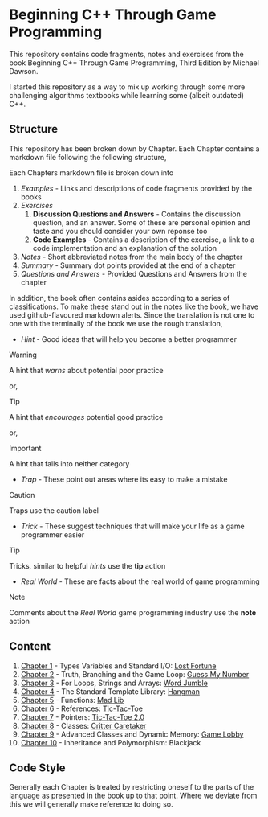 # Beginning C++ Through Game Programming

This repository contains code fragments, notes and exercises from the book Beginning C++ Through Game Programming, Third Edition by Michael Dawson.

I started this repository as a way to mix up working through some more challenging algorithms textbooks while learning some (albeit outdated) C++.

## Structure

This repository has been broken down by Chapter. Each Chapter contains a markdown file following the following structure,

Each Chapters markdown file is broken down into

1. *Examples* - Links and descriptions of code fragments provided by the books
2. *Exercises*
    1. **Discussion Questions and Answers** - Contains the discussion question, and an answer. Some of these are personal opinion and taste and you should consider your own reponse too
    2. **Code Examples** - Contains a description of the exercise, a link to a code implementation and an explanation of the solution
3. *Notes* - Short abbreviated notes from the main body of the chapter
4. *Summary* - Summary dot points provided at the end of a chapter
5. *Questions and Answers* - Provided Questions and Answers from the chapter

In addition, the book often contains asides according to a series of classifications. To make these stand out in the notes like the book, we have used github-flavoured markdown alerts. Since the translation is not one to one with the terminally of the book we use the rough translation,

- *Hint* - Good ideas that will help you become a better programmer

>[!WARNING]
>A hint that *warns* about potential poor practice

or,
>[!TIP]
>A hint that *encourages* potential good practice

or,
>[!IMPORTANT]
>A hint that falls into neither category

- *Trap* - These point out areas where its easy to make a mistake

>[!CAUTION]
>Traps use the caution label

- *Trick* - These suggest techniques that will make your life as a game programmer easier

>[!TIP]
>Tricks, similar to helpful *hints* use the **tip** action

- *Real World* - These are facts about the real world of game programming

>[!NOTE]
> Comments about the *Real World* game programming industry use the **note** action

## Content

1. [Chapter 1](./Chapter1/Chapter1.md) - Types Variables and Standard I/O: [Lost Fortune](./Chapter1/Chapter1.md#major-project-lost-fortune)
2. [Chapter 2](./Chapter2/Chapter2.md) - Truth, Branching and the Game Loop: [Guess My Number](./Chapter2/Chapter2.md#major-project-guess-my-number)
3. [Chapter 3](./Chapter3/Chapter3.md) - For Loops, Strings and Arrays: [Word Jumble](./Chapter3/Chapter3.md#major-project-word-jumble)
4. [Chapter 4](./Chapter4/Chapter4.md) - The Standard Template Library: [Hangman](./Chapter4/Chapter4.md#major-project-hangman)
5. [Chapter 5](./Chapter5/Chapter5.md) - Functions: [Mad Lib](./Chapter5/Chapter5.md#major-project-mad-lib)
6. [Chapter 6](./Chapter6/Chapter6.md) - References: [Tic-Tac-Toe](./Chapter6/Chapter6.md#major-project-tic-tac-toe)
7. [Chapter 7](./Chapter7/Chapter7.md) - Pointers: [Tic-Tac-Toe 2.0](./Chapter7/Chapter7.md#major-project-tic-tac-toe-20)
8. [Chapter 8](./Chapter8/Chapter8.md) - Classes: [Critter Caretaker](./Chapter8/Chapter8.md#major-project-critter-caretaker)
9. [Chapter 9](./Chapter9/Chapter9.md) - Advanced Classes and Dynamic Memory: [Game Lobby](./Chapter9/Chapter9.md#major-project-game-lobby)
10. [Chapter 10](./Chapter10/Chapter10.md) - Inheritance and Polymorphism: Blackjack

## Code Style

Generally each Chapter is treated by restricting oneself to the parts of the language as presented in the book up to that point. Where we deviate from this we will generally make reference to doing so.
